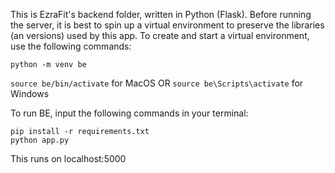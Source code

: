 This is EzraFit's backend folder, written in Python (Flask). Before running the server, it is best to spin up a virtual environment to preserve the libraries (an versions) used by this app.
To create and start a virtual environment, use the following commands:

`python -m venv be`

`source be/bin/activate` for MacOS OR `source be\Scripts\activate` for Windows


To run BE, input the following commands in your terminal:
```
pip install -r requirements.txt
python app.py
```

This runs on localhost:5000
